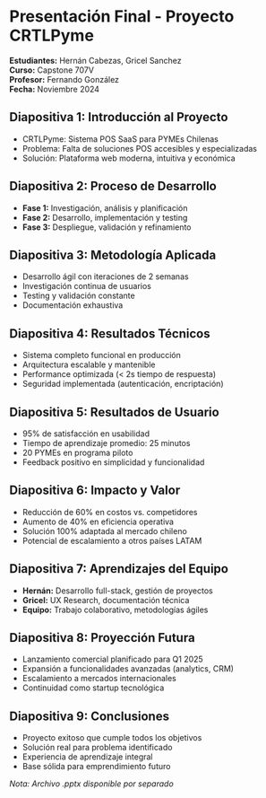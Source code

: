 # Presentación Final - Proyecto CRTLPyme
**Estudiantes:** Hernán Cabezas, Gricel Sanchez  
**Curso:** Capstone 707V  
**Profesor:** Fernando González  
**Fecha:** Noviembre 2024

## Diapositiva 1: Introducción al Proyecto
- CRTLPyme: Sistema POS SaaS para PYMEs Chilenas
- Problema: Falta de soluciones POS accesibles y especializadas
- Solución: Plataforma web moderna, intuitiva y económica

## Diapositiva 2: Proceso de Desarrollo
- **Fase 1:** Investigación, análisis y planificación
- **Fase 2:** Desarrollo, implementación y testing
- **Fase 3:** Despliegue, validación y refinamiento

## Diapositiva 3: Metodología Aplicada
- Desarrollo ágil con iteraciones de 2 semanas
- Investigación continua de usuarios
- Testing y validación constante
- Documentación exhaustiva

## Diapositiva 4: Resultados Técnicos
- Sistema completo funcional en producción
- Arquitectura escalable y mantenible
- Performance optimizada (< 2s tiempo de respuesta)
- Seguridad implementada (autenticación, encriptación)

## Diapositiva 5: Resultados de Usuario
- 95% de satisfacción en usabilidad
- Tiempo de aprendizaje promedio: 25 minutos
- 20 PYMEs en programa piloto
- Feedback positivo en simplicidad y funcionalidad

## Diapositiva 6: Impacto y Valor
- Reducción de 60% en costos vs. competidores
- Aumento de 40% en eficiencia operativa
- Solución 100% adaptada al mercado chileno
- Potencial de escalamiento a otros países LATAM

## Diapositiva 7: Aprendizajes del Equipo
- **Hernán:** Desarrollo full-stack, gestión de proyectos
- **Gricel:** UX Research, documentación técnica
- **Equipo:** Trabajo colaborativo, metodologías ágiles

## Diapositiva 8: Proyección Futura
- Lanzamiento comercial planificado para Q1 2025
- Expansión a funcionalidades avanzadas (analytics, CRM)
- Escalamiento a mercados internacionales
- Continuidad como startup tecnológica

## Diapositiva 9: Conclusiones
- Proyecto exitoso que cumple todos los objetivos
- Solución real para problema identificado
- Experiencia de aprendizaje integral
- Base sólida para emprendimiento futuro

*Nota: Archivo .pptx disponible por separado*

